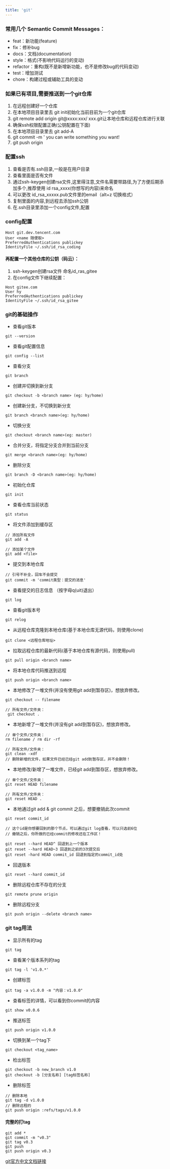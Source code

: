 ```yaml
---
title: 'git'
---
```


### 常用几个 Semantic Commit Messages：
- feat：新功能(feature)
- fix：修补bug
- docs：文档(documentation)
- style：格式(不影响代码运行的变动)
- refactor：重构(既不是新增新功能，也不是修改bug的代码变动)
- test：增加测试
- chore：构建过程或辅助工具的变动

### 如果已有项目,需要推送到一个git仓库
1. 在远程创建好一个仓库
2. 在本地项目目录里去 git init初始化当前目前为一个git仓库
3. git remote add origin git@xxxx:xxx/ xxx.git让本地仓库和远程仓库进行关联
4. 确保ssh权限配置正确(公钥配置在下面)
5. 在本地项目目录里去 git add-A
6. git commit -m ' you can write something you want!
7. git push origin <branch name>

### 配置ssh
1. 查看是否有.ssh目录,一般是在用户目录
2. 查看里面是否有文件
3. 通过ssh-keygen创建rsa文件,这里得注意,文件名需要带路径,为了方便后期添加多个,推荐使用 id rsa_xxxx(你想写的内容)来命名
4. 可以更改 id_rsa_xxxxx.pub文件里的email（alt+z 切换格式）
5. 复制里面的内容,到远程去添加ssh公钥
6. 在.ssh目录里添加一个config文件,配置

### config配置
```
Host git.dev.tencent.com
User <name 随便取>
PreferredAuthentications publickey
IdentityFile ~/.ssh/id_rsa_coding
```

#### 再配置一个其他仓库的公钥（码云）：
1. ssh-keygen创建rsa文件 命名id_ras_gitee
2. 在config文件下继续配置：

```
Host gitee.com
User hy
PreferredAuthentications publickey
IdentityFile ~/.ssh/id_rsa_gitee
```

### git的基础操作
- 查看git版本

```
git --version
```

- 查看git配置信息

```
git config --list
```

- 查看分支

```
git branch
```

- 创建并切换到新分支

```
git checkout -b <branch name> (eg: hy/home) 
```

- 创建新分支，不切换到新分支

```
git branch <branch name>(eg: hy/home)
```

- 切换分支

```
git checkout <branch name>(eg: master)
```

- 合并分支，将指定分支合并到当前分支

```
git merge <branch name>(eg: hy/home)
```

- 删除分支

```
git branch -D <branch name>(eg: hy/home)
```

- 初始化仓库

```
git init
```

- 查看仓库当前状态

```
git status
```

- 将文件添加到缓存区

```
// 添加所有文件
git add -A

// 添加某个文件
git add <file>
```

- 提交到本地仓库

```
// 引号不补全，回车不会提交
git commit -m 'commit类型：提交的消息'
```

- 查看提交的日志信息 （按字母q(uit)退出）

```
git log
```

- 查看git版本号

```
git relog
```

- 从远程仓库克隆到本地仓库(基于本地仓库无源代码，则使用clone)

```
git clone <远程仓库地址>
```

- 拉取远程仓库的最新代码(基于本地仓库有源代码，则使用pull)

```
git pull origin <branch name>
```

- 将本地仓库代码推送到远程

```
git push origin <branch name>
```

- 本地修改了一堆文件(并没有使用git add到暂存区)，想放弃修改。 

```
git checkout -- filename

// 所有文件/文件夹：
 git checkout .
```

- 本地新增了一堆文件(并没有git add到暂存区)，想放弃修改。 

```
// 单个文件/文件夹：
rm filename / rm dir -rf

// 所有文件/文件夹：
git clean -xdf
// 删除新增的文件，如果文件已经已经git add到暂存区，并不会删除！
```

- 本地修改/新增了一堆文件，已经git add到暂存区，想放弃修改。

```
// 单个文件/文件夹：
git reset HEAD filename

// 所有文件/文件夹：
git reset HEAD .
```

- 本地通过git add & git commit 之后，想要撤销此次commit

```
git reset commit_id

// 这个id是你想要回到的那个节点，可以通过git log查看，可以只选前6位 
// 撤销之后，你所做的已经commit的修改还在工作区！

git reset --hard HEAD^ 回退到上一个版本
git reset --hard HEAD~3 回退到之前的3次提交后
git reset -hard HEAD commit_id 回退到指定的commit_id处
```

- 回退版本

```
git reset --hard commit_id
```

- 删除远程仓库不存在的分支

```
git remote prune origin
```

- 删除远程分支

```
git push origin --delete <branch name>
```

### git tag用法

- 显示所有的tag

```
git tag
```

- 查看某个版本系列的tag

```
git tag -l 'v1.0.*'
```

- 创建标签

```
git tag -a v1.0.0 -m "内容：v1.0.0"
```

- 查看标签的详情，可以看到你commit的内容

```
git show v0.0.6
```

- 推送标签

```
git push origin v1.0.0
```

- 切换到某一个tag下

```
git checkout <tag_name>
```

- 检出标签

```
git checkout -b new_branch v1.0
git checkout -b [分支名称] [tag标签名称]
```

- 删除标签

```
// 删除本地
git tag -d v1.0.0
// 删除远程的
git push origin :refs/tags/v1.0.0
```

#### 完整的打tag
```
git add *
git commit -m "v0.3"
git tag v0.3
git push
git push origin v0.3
```

 [git官方中文文档链接](https://git-scm.com/book/zh/v2)
